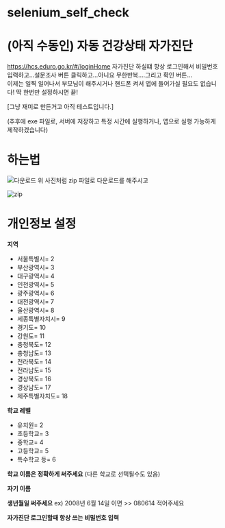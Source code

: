 # selenium_self_check

# (아직 수동인) 자동 건강상태 자가진단
https://hcs.eduro.go.kr/#/loginHome
자가진단 하실떄 항상 로그인해서 비밀번호 입력하고...설문조사 버튼 클릭하고...아니요 무한반복....그리고 확인 버튼...\
이제는 일찍 일어나서 부모님이 해주시거나 핸드폰 켜서 앱에 들어가실 필요도 없습니다!
딱 한번만 설정하시면 끝!

[그냥 재미로 만든거고 아직 테스트입니다.]

(추후에 exe 파일로, 서버에 저장하고 특정 시간에 실행하거나, 앱으로 실행 가능하게 제작하겠습니다)

# 하는법

![다운로드](https://user-images.githubusercontent.com/61219866/189055159-eabccaf1-e65c-420b-8380-c57f2ac23157.png)
위 사진처럼 zip 파일로 다운로드를 해주시고

![zip](https://user-images.githubusercontent.com/61219866/189055749-a1075a8d-c70e-4803-9640-fa889d739ddb.png)

# 개인정보 설정
**지역**
- 서울특별시= 2
- 부산광역시= 3
- 대구광역시= 4
- 인천광역시= 5
- 광주광역시= 6
- 대전광역시= 7
- 울산광역시= 8
- 세종특별자치시= 9
- 경기도= 10
- 강원도= 11
- 충청북도= 12
- 충청남도= 13
- 전라북도= 14
- 전라남도= 15
- 경상북도= 16
- 경상남도= 17
- 제주특별자치도= 18

**학교 레벨**
- 유치원= 2
- 초등학교= 3
- 중학교= 4
- 고등학교= 5
- 특수학교 등= 6

**학교 이름은 정확하게 써주세요** (다른 학교로 선택될수도 있음)

**자기 이름**

**생년월일 써주세요** ex) 2008년 6월 14일 이면 >> 080614 적어주세요

**자가진단 로그인할때 항상 쓰는 비밀번호 입력**
